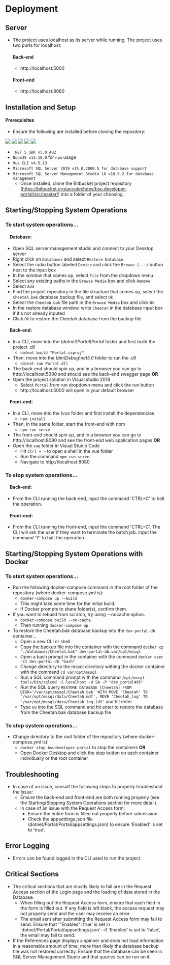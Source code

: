 # Deployment 

## Server
- The project uses localhost as its server while running. The project uses two ports for localhost:
  #### Back-end
  - http://localhost:5000
  #### Front-end
  - http://localhost:8080

## Installation and Setup
#### Prerequisites
  - Ensure the following are installed before cloning the repository: <br>
<img src=https://img.shields.io/badge/.NET%205-v5.0.402-blue>
<img src=https://img.shields.io/badge/npm-v6.14.15-red>
<img src=https://img.shields.io/badge/Vue%20CLI-v4.5.13-brightgreen>
<img src=https://img.shields.io/badge/Microsoft%20SQL%20Server%202019-v15.0.2000.5-blueviolet>
<img src=https://img.shields.io/badge/Microsoft%20SQL%20Server%20Management%20Studio%2018-v18.9.2-purple>
<br>

- `.NET 5 SDK v5.0.402`
- `NodeJS v14.18.0` for `npm` usage
- `Vue CLI v4.5.13`
- `Microsoft SQL Server 2019 v15.0.2000.5 for database support`
- `Microsoft SQL Server Management Studio 18 v18.9.2 for database management`
  - Once installed, clone the Bitbucket project repository (https://bitbucket.org/accutechdev/bsu.developer-portal/src/master/) into a folder of your choosing.

## Starting/Stopping System Operations
### To start system operations...
#### &emsp;Database:
- Open SQL server management studio and connect to your Desktop server
- Right click on `Databases` and select `Restore Database`
- Select the radio button labeled `Device` and click the `Browse (...)` button next to the input box
- In the window that comes up, select `File` from the dropdown menu
- Select any existing paths in the `Browse Media` box and click `Remove`
- Select `Add`
- Find the project repository in the file structure that comes up, select the `Cheetah.bak` database backup file, and select `Ok`
- Select the `Cheetah.bak` file path in the `Browse Media` box and click `Ok`
- In the restore database window, write `Cheetah` in the database input box if it's not already inputed
- Click `Ok` to restore the Cheetah database from the backup file

#### &emsp;Back-end:
- In a CLI, move into the *\dotnet\Portal\Portal* folder and first build the project .dll
    - `dotnet build "Portal.csproj"`
- Then, move into the *\bin\Debug\net5.0* folder to run the .dll
    - `dotnet run Portal.dll`
- The back-end should spin up, and in a browser you can go to http://localhost:5000 and should see the back-end swagger page
**OR**
- Open the project solution in Visual studio 2019
    - Select `Portal` from run dropdown menu and click the run button
    - http://localhost:5000 will open in your default browser

#### &emsp;Front-end:
- In a CLI, move into the *\vue* folder and first install the dependencies
    - `npm install`
- Then, in the same folder, start the front-end with npm
    - `npm run serve`
- The front-end should spin up, and in a browser you can go to http://localhost:8080 and see the front-end web application pages
**OR**
- Open the `vue` folder in Visual Studio Code
    - Hit `Ctrl + ~` to open a shell in the vue folder
    - Run the command `npm run serve`
    - Navigate to http://localhost:8080

### To stop system operations...
#### &emsp;Back-end:
- From the CLI running the back-end, input the command 'CTRL+C' to halt the operation.

#### &emsp;Front-end:
- From the CLI running the front-end, input the command 'CTRL+C'. The CLI will ask the user if they want to terminate the batch job. Input the command 'Y' to halt the operation.

## Starting/Stopping System Operations with Docker
### To start system operations...
- Run the following docker-compose command in the root folder of the repository (where docker-compose.yml is):
    - `docker-compose up --build`
    - This might take some time for the initial build.
    - If Docker prompts to share folder(s), confirm them.
- If you want to rebuild from scratch, try using --nocache option.
    - `docker-compose build --no-cache`
    - Then running `docker-compose up`
- To restore the Cheetah.bak database backup into the `dev-portal-db` container...
    - Open a new CLI or shell
    - Copy the backup file into the container with the command `docker cp "./databases/Cheetah.bak" dev-portal-db:var/opt/mssql`
    - Open a bash prompt in the container with the command `docker exec -it dev-portal-db "bash"`
    - Change directory to the mssql directory withing the docker container with the command `cd var/opt/mssql`
    - Run a SQL command prompt with the command `/opt/mssql-tools/bin/sqlcmd -S localhost -U SA -P "dev_portal495"`
    - Run the SQL query `RESTORE DATABASE [Cheetah] FROM DISK='/var/opt/mssql/Cheetah.bak' WITH MOVE 'Cheetah' TO '/var/opt/mssql/data/Cheetah.mdf', MOVE 'Cheetah_log' TO '/var/opt/mssql/data/Cheetah_log.ldf'` and hit enter
    - Type `GO` into the SQL command and hit enter to restore the database from the Cheetah.bak database backup file

### To stop system operations...
- Change directory to the root folder of the repository (where docker-compose.yml is):
    - `docker stop bsudeveloper-portal` to stop the containers
    **OR**
    - Open Docker Desktop and click the stop button on each container individually or the root container

## Troubleshooting
- In case of an issue, consult the following steps to properly troubleshoot the issue:
    - Ensure the back-end and front-end are both running properly (see the Starting/Stopping System Operations section for more detail).
    - In case of an issue with the Request Access form:
        - Ensure the entire form is filled out properly before submission.
        - Check the appsettings.json file (dotnet/Portal/Portal/appsettings.json) to ensure 'Enabled' is set to 'true'.

## Error Logging
- Errors can be found logged in the CLI used to run the project.

## Critical Sections
- The critical sections that are mostly likely to fail are in the Request Access section of the Login page and the loading of data stored in the Database.
    - When filling out the Request Access form, ensure that each field in the form is filled out. If any field is left blank, the access request may not properly send and the user may receive an error.
    - The email sent after submitting the Request Access form may fail to send. Ensure that '"Enabled": true' is set in 'dotnet/Portal/Portal/appsettings.json'--if 'Enabled' is set to 'false', the email may fail to send.
- If the References page displays a spinner and does not load information in a reasonable amount of time, more than likely the database backup file was not restored correctly. Ensure that the database can be seen in SQL Server Management Studio and that queries can be run on it.